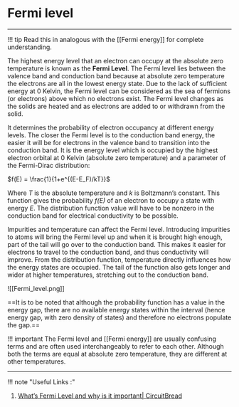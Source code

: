 # Fermi level 
---
!!! tip
	Read this in analogous with the [[Fermi energy]] for complete understanding. 

The highest energy level that an electron can occupy at the absolute zero temperature is known as the **Fermi Level**. The Fermi level lies between the valence band and conduction band because at absolute zero temperature the electrons are all in the lowest energy state. Due to the lack of sufficient energy at 0 Kelvin, the Fermi level can be considered as the sea of fermions (or electrons) above which no electrons exist. The Fermi level changes as the solids are heated and as electrons are added to or withdrawn from the solid.

It determines the probability of electron occupancy at different energy levels. The closer the Fermi level is to the conduction band energy, the easier it will be for electrons in the valence band to transition into the conduction band. It is the energy level which is occupied by the highest electron orbital at 0 Kelvin (absolute zero temperature) and a parameter of the Fermi-Dirac distribution:

$f(E) = \frac{1}{1+e^{(E-E_F)/kT}}$

Where _T_ is the absolute temperature and _k_ is Boltzmann’s constant. This function gives the probability _f(E)_ of an electron to occupy a state with energy _E_. The distribution function value will have to be nonzero in the conduction band for electrical conductivity to be possible.

Impurities and temperature can affect the Fermi level. Introducing impurities to atoms will bring the Fermi level up and when it is brought high enough, part of the tail will go over to the conduction band. This makes it easier for electrons to travel to the conduction band, and thus conductivity will improve. From the distribution function, temperature directly influences how the energy states are occupied. The tail of the function also gets longer and wider at higher temperatures, stretching out to the conduction band.

![[Fermi_level.png]]


==It is to be noted that although the probability function has a value in the energy gap, there are no available energy states within the interval (hence energy gap, with zero density of states) and therefore no electrons populate the gap.== 



!!! important
	The Fermi level and [[Fermi energy]] are usually confusing terms and are often used interchangeably to refer to each other. Although both the terms are equal at absolute zero temperature, they are different at other temperatures.


---
!!! note "Useful Links :"
1. [What’s Fermi Level and why is it important| CircuitBread](https://www.circuitbread.com/ee-faq/whats-fermi-level-and-why-is-it-important-in-a-semiconductor)










